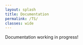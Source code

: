 ```yaml
---
layout: splash
title: Documentation
permalink: /TS/
classes: wide
---
```




Documentation working in progress!
